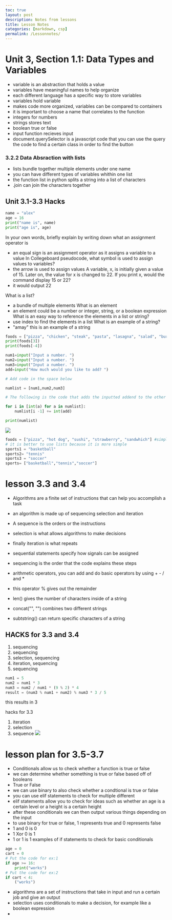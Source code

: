 ```yaml
---
toc: true
layout: post
description: Notes from lessons
title: Lesson Notes
categories: [markdown, csp]
permalink: /Lessonnotes/
---
```

# Unit 3, Section 1.1: Data Types and Variables
- variable is an abstraction that holds a value
- variables have meaningful names to help organize
- each different language has a specific way to store variables
- variables hold variable
- makes code more organized, variables can be compared to containers
- it is important to choose a name that correlates to the function
- integers for numbers
- strings stores text
- boolean true or false
- input function recieves input
- document.querySelector is a javascript code that you can use the query the code to find a certain class in order to find the button
### 3.2.2 Data Absraction with lists
- lists bundle together multiple elements under one name
- you can have different types of variables whithin one list
- the function list in python splits a string into a list of characters
- .join can join the characters together
## Unit 3.1-3.3 Hacks
```python
name = "alex"
age = 16
print("name is", name)
print("age is", age)
```
In your own words, briefly explain by writing down what an assignment operator is
- an equal sign is an assignment operator as it assigns a variable to a value
In Collegeboard pseudocode, what symbol is used to assign values to variables?
- the arrow is used to assign values
A variable, x, is initially given a value of 15. Later on, the value for x is changed to 22. If you print x, would the command display 15 or 22?
- it would output 22

What is a list?
- a bundle of multiple elements
What is an element
- an element could be a number or integer, string, or a boolean expression
What is an easy way to reference the elements in a list or string?
- use index to find the elements in a list
What is an example of a string?
- "amay" this is an example of a string
``` python
foods = ["pizza", "chicken", "steak", "pasta", "lasagna", "salad", "burger"]
print(foods[3])
print(foods[-4])
```
``` python
num1=input("Input a number. ")
num2=input("Input a number. ")
num3=input("Input a number. ")
add=input("How much would you like to add? ")

# Add code in the space below

numlist = [num1,num2,num3]

# The following is the code that adds the inputted addend to the other numbers. It is hidden from the user.

for i in [int(a) for a in numlist]:
    numlist[i -1] += int(add)

print(numlist)
```
![]({{site.baseurl}}/images/123.png)

```python
foods = ["pizza", "hot dog", "sushi", "strawberry", "sandwhich"] #simplified foods list
# it is better to use lists because it is more simple
sports1 = "basketball"
sports2= "tennis"
sports3 = "soccer"
sports= ["basketball","tennis","soccer"]
```

# lesson 3.3 and 3.4
- Algorithms are a finite set of instructions that can help you accomplish a task
- an algorithm is made up of sequencing selection and iteration
- A sequence is the orders or the instructions
- selection is what allows algorithms to make decisions
- finally iteration is what repeats

- sequential statements specify how signals can be assigned
- sequencing is the order that the code explains these steps
- arithmetic operators, you can add and do basic operators by using + - / and *
- this operator % gives out the remainder
- len() gives the number of characters inside of a string
- concat("", "") combines two different strings
- subtstring() can return specific characters of a string

## HACKS for 3.3 and 3.4
1. sequencing
2. sequencing
3. selection, sequencing
4. iteration, sequencing
5. sequencing

```python
num1 = 5
num2 = num1 * 3
num3 = num2 / num1 * (9 % 2) * 4
result = (num3 % num1 + num2) % num3 * 3 / 5
```
this results in 3

hacks for 3.3
1. iteration
2. selection
3. sequence
![]({{site.baseurl}}/images/questions.png)

# lesson plan for 3.5-3.7
- Conditionals allow us to check whether a function is true or false
- we can determine whether something is true or false based off of booleans
- True or False
- we can use binary to also check whether a condtional is true or false
- you can use elif statements to check for multiple different 
- elif statements allow you to check for ideas such as whether an age is a certain level or a height is a certain height
- after these conditionals we can then output various things depending on the input
- to use binary for true or false, 1 represents true and 0 represents false
-  1 and 0 is 0
-  1 Xor 0 is 1
-  1 or 1 is 1
examples of if statements to check for basic conditionals
```python
age = 0
cart = 0
# Put the code for ex:1
if age >= 16:
    print("works")
# Put the code for ex:2
if cart < 4:
    ("works")
```
- algorithms are a set of instructions that take in input and run a certain job and give an output
- selection uses conditionals to make a decision, for example like a boolean expression 
- 